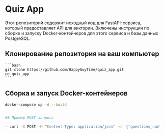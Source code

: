 # Quiz App

Этот репозиторий содержит исходный код для FastAPI-сервиса, который предоставляет API для викторин. Включены инструкции по сборке и запуску Docker-контейнеров для этого сервиса и базы данных PostgreSQL.

## Клонирование репозитория на ваш компьютер

    ```bash
    git clone https://github.com/HappyGuyTime/quiz_app.git
    cd quiz_app
    ```

## Сборка и запуск Docker-контейнеров

   ```bash
   docker-compose up -d --build


## Пример POST запроса

 - curl -X POST -H "Content-Type: application/json" -d '{"questions_num": 1}' http://localhost:8000/question/
